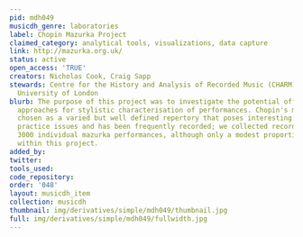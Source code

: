 ```yaml
---
pid: mdh049
musicdh_genre: laboratories
label: Chopin Mazurka Project
claimed_category: analytical tools, visualizations, data capture
link: http://mazurka.org.uk/
status: active
open_access: 'TRUE'
creators: Nicholas Cook, Craig Sapp
stewards: Centre for the History and Analysis of Recorded Music (CHARM); Royal Holloway,
  University of London
blurb: The purpose of this project was to investigate the potential offered by computational
  approaches for stylistic characterisation of performances. Chopin's mazurkas were
  chosen as a varied but well defined repertory that poses interesting performance
  practice issues and has been frequently recorded; we collected recordings of about
  3000 individual mazurka performances, although only a modest proportion was analysed
  within this project.
added_by:
twitter:
tools_used:
code_repository:
order: '048'
layout: musicdh_item
collection: musicdh
thumbnail: img/derivatives/simple/mdh049/thumbnail.jpg
full: img/derivatives/simple/mdh049/fullwidth.jpg
---
```

